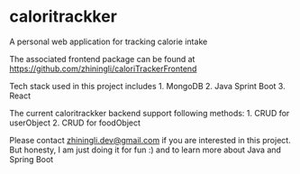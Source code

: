 # caloritrackker
A personal web application for tracking calorie intake

The associated frontend package can be found at https://github.com/zhiningli/caloriTrackerFrontend

Tech stack used in this project includes
    1. MongoDB
    2. Java Sprint Boot
    3. React

The current caloritrackker backend support following methods:
    1. CRUD for userObject
    2. CRUD for foodObject

Please contact zhiningli.dev@gmail.com if you are interested in this project. But honesty, I am just doing it for fun :) and to learn more about Java and Spring Boot
